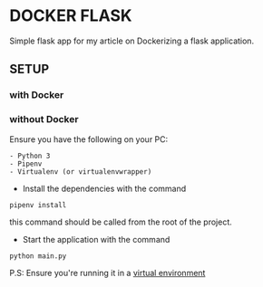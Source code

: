 # DOCKER FLASK

Simple flask app for my article on Dockerizing a flask application.

## SETUP

### with Docker

### without Docker

Ensure you have the following on your PC:

```
- Python 3
- Pipenv
- Virtualenv (or virtualenvwrapper)
```

- Install the dependencies with the command

```pipenv install```

this command should be called from the root of the project.

- Start the application with the command

```python main.py```

P.S: Ensure you're running it in a [virtual environment](https://virtualenv.pypa.io/en/latest/)
